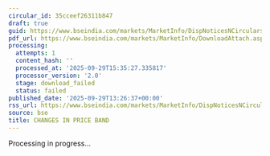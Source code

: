 ```yaml
---
circular_id: 35cceef26311b847
draft: true
guid: https://www.bseindia.com/markets/MarketInfo/DispNoticesNCirculars.aspx?Noticeid={69E5FB58-612E-42CA-A083-31552836A481}&noticeno=20250929-65&dt=09/29/2025&icount=65&totcount=83&flag=0
pdf_url: https://www.bseindia.com/markets/MarketInfo/DownloadAttach.aspx?id=20250929-65&attachedId=
processing:
  attempts: 1
  content_hash: ''
  processed_at: '2025-09-29T15:35:27.335817'
  processor_version: '2.0'
  stage: download_failed
  status: failed
published_date: '2025-09-29T13:26:37+00:00'
rss_url: https://www.bseindia.com/markets/MarketInfo/DispNoticesNCirculars.aspx?Noticeid={69E5FB58-612E-42CA-A083-31552836A481}&noticeno=20250929-65&dt=09/29/2025&icount=65&totcount=83&flag=0
source: bse
title: CHANGES IN PRICE BAND
---
```


Processing in progress...